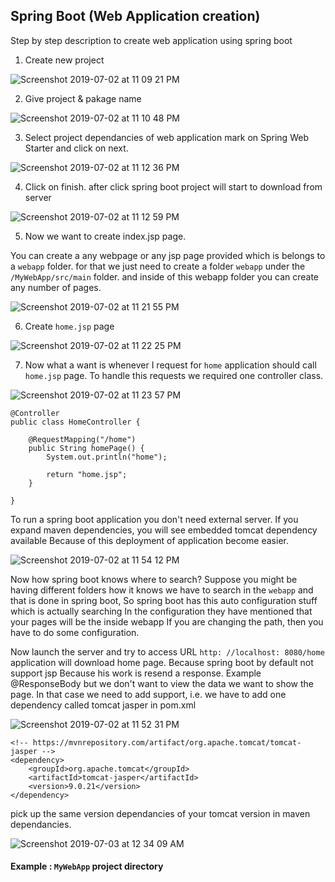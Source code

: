 ## Spring Boot (Web Application creation)

Step by step description to create web application using spring boot

1. Create new project

![Screenshot 2019-07-02 at 11 09 21 PM](https://user-images.githubusercontent.com/35020560/60537221-a8a13a00-9d25-11e9-85b0-babfd32df8d6.png)


2. Give project & pakage name 

![Screenshot 2019-07-02 at 11 10 48 PM](https://user-images.githubusercontent.com/35020560/60537303-d7b7ab80-9d25-11e9-8a92-5db41869d870.png)

3. Select project dependancies of web application
    mark on Spring Web Starter and click on next.

![Screenshot 2019-07-02 at 11 12 36 PM](https://user-images.githubusercontent.com/35020560/60537319-e56d3100-9d25-11e9-8928-0c416800042a.png)

4. Click on finish. after click spring boot project will start to download from server

![Screenshot 2019-07-02 at 11 12 59 PM](https://user-images.githubusercontent.com/35020560/60537347-f6b63d80-9d25-11e9-8e86-c2a2b9efef0b.png)

5. Now we want to create index.jsp page.

You can create a any webpage or any jsp page provided which is belongs to a `webapp` folder.
for that we just need to create a folder `webapp` under the `/MyWebApp/src/main` folder. and inside of this webapp folder you can create any number of pages.


![Screenshot 2019-07-02 at 11 21 55 PM](https://user-images.githubusercontent.com/35020560/60537370-03d32c80-9d26-11e9-9962-a4e3acc727ca.png)

6. Create `home.jsp` page

![Screenshot 2019-07-02 at 11 22 25 PM](https://user-images.githubusercontent.com/35020560/60537384-0d5c9480-9d26-11e9-8680-31666cfecda6.png)

7. Now what a want is whenever I request for `home` application should call `home.jsp` page. To handle this requests we required one controller class.

![Screenshot 2019-07-02 at 11 23 57 PM](https://user-images.githubusercontent.com/35020560/60537414-1b121a00-9d26-11e9-923a-b7f0fcda71ad.png)

```
@Controller
public class HomeController {

	@RequestMapping("/home")
	public String homePage() {
		System.out.println("home");
		
		return "home.jsp";
	}
	
}

```
To run a spring boot application you don't need external server. If you expand maven dependencies, you will see embedded tomcat dependency available Because of this deployment of application become easier.

![Screenshot 2019-07-02 at 11 54 12 PM](https://user-images.githubusercontent.com/35020560/60537466-341acb00-9d26-11e9-908b-1fbfe603c1e3.png)

Now how spring boot knows where to search? Suppose you might be having different folders how it knows we have to search in the `webapp` and that is done in spring boot, So spring boot has this auto configuration stuff which is actually searching In the configuration they have mentioned that your pages will be the inside webapp If you are changing the path, then you have to do some configuration.

Now launch the server and try to access URL `http: //localhost: 8080/home` application will download home page. Because spring boot by default not support jsp Because his work is resend a response. Example @ResponseBody but we don't want to view the data we want to show the page. In that case we need to add support, i.e. we have to add one dependency called tomcat jasper in pom.xml


![Screenshot 2019-07-02 at 11 52 31 PM](https://user-images.githubusercontent.com/35020560/60537435-25341880-9d26-11e9-8766-d9cb1c15e940.png)


```
<!-- https://mvnrepository.com/artifact/org.apache.tomcat/tomcat-jasper -->
<dependency>
    <groupId>org.apache.tomcat</groupId>
    <artifactId>tomcat-jasper</artifactId>
    <version>9.0.21</version>
</dependency>

```

pick up the same version dependancies of your tomcat version in maven dependancies.

![Screenshot 2019-07-03 at 12 34 09 AM](https://user-images.githubusercontent.com/35020560/60539435-56aee300-9d2a-11e9-913c-c5fce6ffe02a.png)


#### Example : `MyWebApp` project directory
